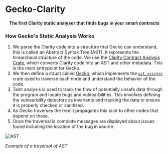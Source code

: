 # Gecko-Clarity


<p align="center"><strong>The first Clarity static analyser that finds bugs in your smart contracts
</strong></p>



### How Gecko's Static Analysis Works
1. We parse the Clarity code into a structure that Gecko can understand, this is called an Abstract Syntax Tree (AST). It represents the hirearchical structure of the code. We use the [Clarity Contract Analysis Crate](https://docs.rs/stacks-codec/latest/stacks_codec/clarity/vm/analysis/types/struct.ContractAnalysis.html), which converts Clarity code into an AST and other metadata. This is the main entrypoint for Gecko.
2. We then define a struct called [Gecko](), which implements the [`ast_visitor`](https://doc.rust-lang.org/stable/nightly-rustc/rustc_ast/visit/trait.Visitor.html) crate used to traverse each node and understand the behavior of the code.
3. Taint analysis is used to track the flow of potentially unsafe data through the program and locate bugs and vulnearbilities. This imvolves defining the vulnearbility detectors as invariants and tracking the data to ensure it is properly checked or sanitized.
4. As Gecko traverses the tree it propagates this taint to other nodes that depend on these.
5. Once the traversal is complete messages are displayed about issues found including the location of the bug in source. 




![AST](https://github.com/Gecko-Security/Gecko-Clarity/assets/22000925/b651810b-6db5-457c-88d1-7ee5feb6dc01)

_Example of a traversal of AST_
